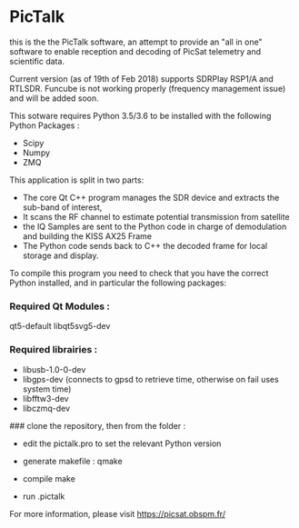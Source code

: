# PicTalk

this is the the PicTalk software, an attempt to provide an "all in one" software to enable reception and decoding of PicSat telemetry and scientific data.

Current version (as of 19th of Feb 2018) supports SDRPlay RSP1/A and RTLSDR. Funcube is not working properly (frequency management issue) and will be added soon.


This sotware requires Python 3.5/3.6 to be installed with the following Python Packages :
- Scipy
- Numpy
- ZMQ

This application is split in two parts:
- The core Qt C++ program manages the SDR device and extracts the sub-band of interest,
- It scans the RF channel to estimate potential transmission from satellite
- the IQ Samples are sent to the Python code in charge of demodulation and building the KISS AX25 Frame
- The Python code sends back to C++ the decoded frame for local storage and display.

To compile this program you need to check that you have the correct Python installed, and in particular the following packages:
### Required Qt Modules :
qt5-default
libqt5svg5-dev

### Required librairies :
- libusb-1.0-0-dev 
- libgps-dev (connects to gpsd to retrieve time, otherwise on fail uses system time)
- libfftw3-dev
- libczmq-dev

### clone the repository, then from the folder :
- edit the pictalk.pro to set the relevant Python version

- generate makefile : 
   qmake
- compile
   make

- run
  .pictalk

For more information, please visit https://picsat.obspm.fr/
